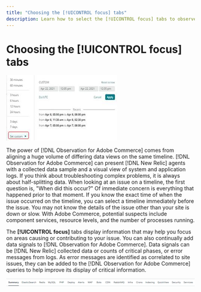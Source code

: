 ```yaml
---
title: "Choosing the [!UICONTROL focus] tabs"
description: Learn how to select the [!UICONTROL focus] tabs to observe areas causing issues.
---
```

# Choosing the [!UICONTROL focus] tabs

![Choose the focus tabs](../../assets/tools/observation-for-adobe-commerce/choosing-the-focus-tabs-1.jpg)

The power of [!DNL Observation for Adobe Commerce] comes from aligning a huge volume of differing data views on the same timeline. [!DNL Observation for Adobe Commerce] can present [!DNL New Relic] agents with a collected data sample and a visual view of system and application logs. If you think about troubleshooting complex problems, it is always about half-splitting data. When looking at an issue on a timeline, the first question is, "When did this occur?" Of immediate concern is everything that happened prior to that moment. If you know the exact time of when the issue occurred on the timeline, you can select a timeline immediately before the issue. You may not know the details of the issue other than your site is down or slow. With Adobe Commerce, potential suspects include component services, resource levels, and the number of processes running.

The **[!UICONTROL focus]** tabs display information that may help you focus on areas causing or contributing to your issue. You can also continually add data signals to [!DNL Observation for Adobe Commerce]. Data signals can be [!DNL New Relic] collected data or counts of critical phases, or error messages from logs. As error messages are identified as correlated to site issues, they can be added to the [!DNL Observation for Adobe Commerce] queries to help improve its display of critical information.

![Choose the focus tabs](../../assets/tools/observation-for-adobe-commerce/choosing-the-focus-tabs-2.jpeg)
